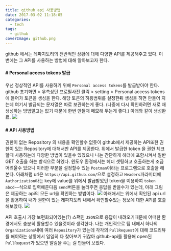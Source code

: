 ```yaml
---
title: github api 사용방법
date: 2017-03-02 11:18:05
categories:
  - tech
tags:
  - github
coverImage: github.png
---
```

github 에서는 레파지토리의 전반적인 상황에 대해 다양한 API를 제공해주고 있다. 이번에는 그 API를 사용하는 방법에 대해 알아보고자 한다.
<!-- more -->
#### # Personal access tokens 발급
우선 정상적인 API를 사용하기 위해 `Personal access tokens`를 발급받아야 한다. github 초기화면 > 우측상단 프로필사진 클릭 > setting > Personal access tokens 에 들어가 토큰을 생성을 한다.
해당 토큰의 허용범위를 설정한뒤 생성을 하면 만들어 지는데 여기서 발급되는 문자열은 따로 보관하는게 좋다. (나중에 다시 확인하려면 새로 재 생성하는 방법말고는 없기 때문에 한번 만들때 메모해 두는게 좋다.)
아래와 같이 생성완료.
![](github_access_tokens.png)

#### # API 사용방법
권한이 없는 Repository 의 내용을 확인할수 없듯이 github에서 제공하는 API또한 권한이 있는 Repository에 대해서만 API를 제공한다. 위에서 발급한 token 을 권한 체크할때 사용하는데 다양한 방법이 있을수 있겠으나 나는 간단하게 헤더에 포함시켜서 일반 GET 호출을 하는 방식으로 하였다. 윈도우 환경에서는 헤더 셋팅하고 호출하는게 조금 어려울수 있으니 이러한 부분을 설정할수 있는 `Postman`이라는 프로그램으로 호출을 해본다.
아래처럼 url은 `https://api.github.com/`으로 설정하고 `Headers`파라미터에 `Authorization`라는 key에 value를 위에서 발급받았던 token을 이용하여 `token abcd~~`식으로 입력해준다음 `send`버튼을 눌러주면 응답을 받을수가 있는데, 아래 그림은 제공하는 api의 모든 url을 확인하는 방법이다.
![](github_api_call_1.png)
아래애서는 위에서 확인된 api url을 활용하여 내가 권한이 있는 레파지토리 내에서 확인할수있는 정보에 대한 API를 호출해보았다.
![](github_api_call_2.png)

API 호출시 가장 보편화되어있는(?) 스팩인 `JSON`으로 응답이 내려오기때문에 어떠한 환경에서도 충분히 활용할수 있을것이라 생각한다.
나는 개인적으로 팀 내에서 하나의 `Organizations`내에 여러 `Repository`가 있는데 각각의 `PullRequest`에 대해 코드리뷰를 해야하는 상황에서 일일히 다 찾아보기 귀찮아 github-api를 활용해 open된 `PullRequest`가 있으면 알림을 주는 걸 만들어 보았다.
